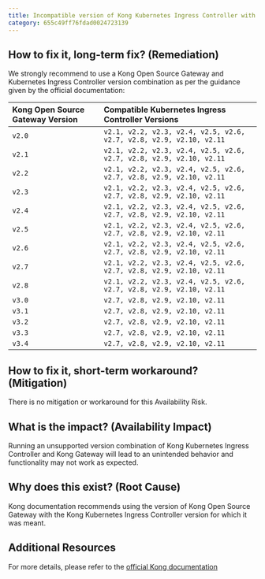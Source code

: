 ```yaml
---
title: Incompatible version of Kong Kubernetes Ingress Controller with Open Source Kong Gateway
category: 655c49ff76fdad0024723139
---
```


## How to fix it, long-term fix? (Remediation)

We strongly recommend to use a Kong Open Source Gateway and Kubernetes Ingress Controller version combination as per the guidance given by the official documentation:

| Kong Open Source Gateway Version | Compatible Kubernetes Ingress Controller Versions                    |
| :------------------------------- | :------------------------------------------------------------------- |
| `v2.0`                           | `v2.1, v2.2, v2.3, v2.4, v2.5, v2.6, v2.7, v2.8, v2.9, v2.10, v2.11` |
| `v2.1`                           | `v2.1, v2.2, v2.3, v2.4, v2.5, v2.6, v2.7, v2.8, v2.9, v2.10, v2.11` |
| `v2.2`                           | `v2.1, v2.2, v2.3, v2.4, v2.5, v2.6, v2.7, v2.8, v2.9, v2.10, v2.11` |
| `v2.3`                           | `v2.1, v2.2, v2.3, v2.4, v2.5, v2.6, v2.7, v2.8, v2.9, v2.10, v2.11` |
| `v2.4`                           | `v2.1, v2.2, v2.3, v2.4, v2.5, v2.6, v2.7, v2.8, v2.9, v2.10, v2.11` |
| `v2.5`                           | `v2.1, v2.2, v2.3, v2.4, v2.5, v2.6, v2.7, v2.8, v2.9, v2.10, v2.11` |
| `v2.6`                           | `v2.1, v2.2, v2.3, v2.4, v2.5, v2.6, v2.7, v2.8, v2.9, v2.10, v2.11` |
| `v2.7`                           | `v2.1, v2.2, v2.3, v2.4, v2.5, v2.6, v2.7, v2.8, v2.9, v2.10, v2.11` |
| `v2.8`                           | `v2.1, v2.2, v2.3, v2.4, v2.5, v2.6, v2.7, v2.8, v2.9, v2.10, v2.11` |
| `v3.0`                           | `v2.7, v2.8, v2.9, v2.10, v2.11`                                     |
| `v3.1`                           | `v2.7, v2.8, v2.9, v2.10, v2.11`                                     |
| `v3.2`                           | `v2.7, v2.8, v2.9, v2.10, v2.11`                                     |
| `v3.3`                           | `v2.7, v2.8, v2.9, v2.10, v2.11`                                     |
| `v3.4`                           | `v2.7, v2.8, v2.9, v2.10, v2.11`                                     |

## How to fix it, short-term workaround? (Mitigation)

There is no mitigation or workaround for this Availability Risk.

## What is the impact? (Availability Impact)

Running an unsupported version combination of Kong Kubernetes Ingress Controller and Kong Gateway will lead to an unintended behavior and functionality may not work as expected. 

## Why does this exist? (Root Cause)

Kong documentation recommends using the version of Kong Open Source Gateway with the Kong Kubernetes Ingress Controller version for which it was meant.

## Additional Resources

For more details, please refer to the [official Kong documentation ](https://docs.konghq.com/kubernetes-ingress-controller/2.7.x/references/version-compatibility/#kong)